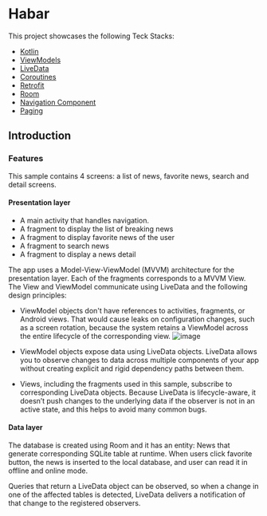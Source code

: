 # Habar
This project showcases the following Teck Stacks:

* [Kotlin](https://kotlinlang.org/)
* [ViewModels](https://developer.android.com/reference/android/arch/lifecycle/ViewModel.html)
* [LiveData](https://developer.android.com/reference/android/arch/lifecycle/LiveData.html)
* [Coroutines](https://developer.android.com/kotlin/coroutines)
* [Retrofit](https://square.github.io/retrofit/)
* [Room](https://developer.android.com/training/data-storage/room)
* [Navigation Component](https://developer.android.com/guide/navigation/navigation-getting-started)
* [Paging](https://developer.android.com/topic/libraries/architecture/paging)

## Introduction
### Features
This sample contains 4 screens: a list of news, favorite news, search and detail screens.

#### Presentation layer
* A main activity that handles navigation.
* A fragment to display the list of breaking news
* A fragment to display favorite news of the user
* A fragment to search news
* A fragment to display a news detail

The app uses a Model-View-ViewModel (MVVM) architecture for the presentation layer. Each of the fragments corresponds to a MVVM View. The View and ViewModel communicate using LiveData and the following design principles:

  * ViewModel objects don't have references to activities, fragments, or Android views. That would cause leaks on configuration changes, such as a screen   rotation, because the system retains a ViewModel across the entire lifecycle of the corresponding view.
![image](https://user-images.githubusercontent.com/39202480/166913998-910c2d24-f66b-4903-a6e6-d89b78f20448.png)

  * ViewModel objects expose data using LiveData objects. LiveData allows you to observe changes to data across multiple components of your app without creating explicit and rigid dependency paths between them.
  * Views, including the fragments used in this sample, subscribe to corresponding LiveData objects. Because LiveData is lifecycle-aware, it doesn’t push changes to the underlying data if the observer is not in an active state, and this helps to avoid many common bugs.

#### Data layer
The database is created using Room and it has an entity: News that generate corresponding SQLite table at runtime. When users click favorite button, the news is inserted to the local database, and user can read it in offline and online mode.

Queries that return a LiveData object can be observed, so when a change in one of the affected tables is detected, LiveData delivers a notification of that change to the registered observers.
